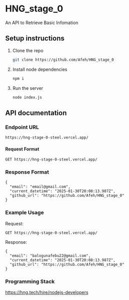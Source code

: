 # HNG_stage_0
An API to Retrieve Basic Infomation

## Setup instructions
1. Clone the repo
   ```bash
   git clone https://github.com/Afeh/HNG_stage_0
   ```
2. Install node dependencies
   ```bash
   npm i
   ```
3. Run the server
   ```bash
   node index.js
   ```

## API documentation

### Endpoint URL
```bash
https://hng-stage-0-steel.vercel.app/
```

#### Request Format
```
GET https://hng-stage-0-steel.vercel.app/
```
### Response Format
```
{
  "email": "email@gmail.com",
  "current_datetime": "2025-01-30T20:08:13.987Z",
  "github_url": "https://github.com/Afeh/HNG_stage_0"
}
```

### Example Usage
Request:
```
GET https://hng-stage-0-steel.vercel.app/
```

Response:
```
{
  "email": "balogunafebu22@gmail.com",
  "current_datetime": "2025-01-30T20:08:13.987Z",
  "github_url": "https://github.com/Afeh/HNG_stage_0"
}
```

### Programming Stack 
https://hng.tech/hire/nodejs-developers

